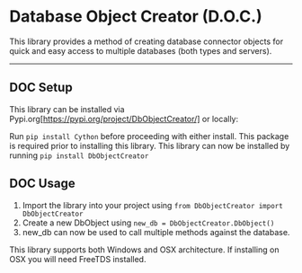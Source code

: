 # Database Object Creator (D.O.C.)
This library provides a method of creating database connector objects for quick and easy access to multiple
databases (both types and servers).

---

## DOC Setup
This library can be installed via Pypi.org[https://pypi.org/project/DbObjectCreator/] or locally:

Run `pip install Cython` before proceeding with either install. This package is required prior to installing this library.
This library can now be installed by running `pip install DbObjectCreator`

## DOC Usage
1. Import the library into your project using `from DbObjectCreator import DbObjectCreator`
2. Create a new DbObject using `new_db = DbObjectCreator.DbObject()`
3. new_db can now be used to call multiple methods against the database.


This library supports both Windows and OSX architecture. If installing on OSX you will need FreeTDS installed.
